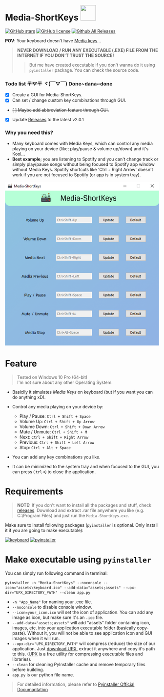 # Media-ShortKeys <img src="https://cdn-icons-png.flaticon.com/512/4154/4154727.png"  width="50" height="50">

[![GitHub stars](https://img.shields.io/github/stars/CheapNightbot/Media-ShortKeys?style=social)](https://github.com/CheapNightbot/Media-ShortKeys/stargazers)
[![GitHub license](https://img.shields.io/github/license/CheapNightbot/Media-ShortKeys)](https://github.com/CheapNightbot/Media-ShortKeys/blob/main/LICENSE)
[![Github All Releases](https://img.shields.io/github/downloads/CheapNightbot/Media-ShortKeys/total.svg)]()

<B>POV</B>: Your keyboard doesn't have [Media keys](https://wiki.jriver.com/index.php/Keyboard_Media_Keys)...

> __NEVER DOWNLOAD / RUN ANY EXECUTABLE (.EXE) FILE FROM THE INTERNET IF YOU DON'T TRUST THE SOURCE!__
>> But me have created executable if you don't wanna do it using `pyinstaller` package. You can check the source code.

### Todo list ~~〒▽〒~~ ヾ(￣▽￣) Done~dana~done
- [x] Create a GUI for Media-ShortKeys.
- [x] Can set / change custom key combinations through GUI.
- ~~[ ] Maybe add abbreviation feature through GUI.~~
- [x] Update [Releases](https://github.com/CheapNightbot/Media-ShortKeys/releases) to the latest v2.0.1

### Why you need this?
- Many keyboard comes with Media Keys, which can control any media playing on your device (like; play/pause & volume up/down) and it's Kool...
- <B>Best example</B>; you are listening to Spotify and you can't change track or simply play/pause songs without being focused to Spotify app window without Media Keys. Spotify shortcuts like 'Ctrl + Right Arrow' doesn't work if you are not focused to Spotify (or app is in system tray).

<p align="center"> <img src="assets/MediaShortKeys_GUI_Screenshot.png"> </p>

# Feature
> Tested on Windows 10 Pro (64-bit)<br>I'm not sure about any other Operating System.
- Basiclly it simulates *Media Keys* on keyboard (but if you want you can do anything xD).
- Control any media playing on your device by:
    - Play / Pause: ``Ctrl + Shift + Space``
    - Volume Up: ``Ctrl + Shift + Up Arrow``
    - Volume Down: ``Ctrl + Shift + Down Arrow``
    - Mute / Unmute: ``Ctrl + Shift + M``
    - Next: ``Ctrl + Shift + Right Arrow``
    - Previous: ``Ctrl + Shift + Left Arrow``
    - Stop: ``Ctrl + Alt + Space``

- You can add any key combinations you like.

- It can be minimized to the system tray and when focused to the GUI, you can press `Ctrl+Q` to close the application.

# Requirements
> <B>NOTE:</B> If you don't want to install all the packages and stuff, check [releases](https://github.com/CheapNightbot/Media-ShortKeys/releases/tag/v2.0.1). Download and extract .rar file anywhere you like (e.g. C:\Program Files) and just run the `Media-ShortKeys.exe`.

Make sure to install following packages (`pyinstaller` is optional. Only install it if you are going to make executable):

[![keyboard](https://img.shields.io/badge/keyboard-v0.13.5-blue)](https://pypi.org/project/keyboard/)
[![pyinstaller](https://img.shields.io/badge/pyinstaller-v5.7-blue)](https://pypi.org/project/pyinstaller/)
    
# Make executable using `pyinstaller`

You can simply run following command in terminal:
```
pyinstaller -n "Media-ShortKeys" --noconsole --icon="assets\keyboard.ico" --add-data="assets;assets" --upx-dir="UPX_DIRECTORY_PATH" --clean app.py
```
- ``-n "App_Name"`` for naming your .exe file.
- ``--noconsole`` to disable console window.
- ``--icon=your_icon.ico`` will set the icon of application. You can add any image as icon, but make sure it's an `.ico` file.
- ``--add-data="assets;assets"`` will add "assets" folder containing icon, images, etc. into your application executable folder (basically copy-paste). Without it, you will not be able to see application icon and GUI images when it will run.
- ``--upx-dir="UPX_DIRECTORY_PATH"`` will compress (reduce) the size of our application. Just [download UPX](https://github.com/upx/upx/releases/tag/v4.0.2), extract it anywhere and copy it's path to this. ([UPX](https://upx.github.io/) is a free utility for compressing executable files and libraries).
- ``--clean`` for cleaning PyInstaller cache and remove temporary files before building.
- ``app.py`` is our python file name.

>  For detailed information, please refer to [Pyinstaller Official Documantation](https://pyinstaller.org/en/stable/)
